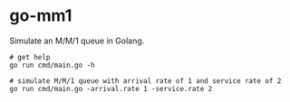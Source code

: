 # go-mm1

Simulate an M/M/1 queue in Golang.

```
# get help
go run cmd/main.go -h

# simulate M/M/1 queue with arrival rate of 1 and service rate of 2
go run cmd/main.go -arrival.rate 1 -service.rate 2
```
